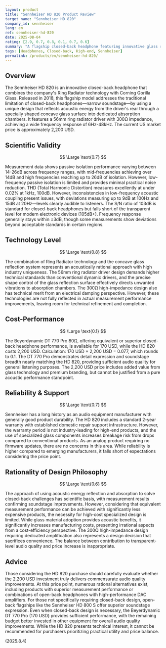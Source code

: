 ```yaml
---
layout: product
title: "Sennheiser HD 820 Product Review"
target_name: "Sennheiser HD 820"
company_id: sennheiser
lang: en
ref: sennheiser-hd-820
date: 2025-08-04
rating: [2.9, 0.7, 0.8, 0.1, 0.7, 0.6]
summary: "A flagship closed-back headphone featuring innovative glass reflection technology, but with significant cost-performance issues relative to its 2,200 USD price point"
tags: [Headphones, Closed-back, High-end, Sennheiser]
permalink: /products/en/sennheiser-hd-820/
---
```


## Overview

The Sennheiser HD 820 is an innovative closed-back headphone that combines the company's Ring Radiator technology with Corning Gorilla Glass. Released in 2018, this flagship model addresses the traditional limitation of closed-back headphones—narrow soundstage—by using a unique design that reflects acoustic energy from the driver's rear through a specially shaped concave glass surface into dedicated absorption chambers. It features a 56mm ring radiator driver with 300Ω impedance, achieving a wide frequency response of 6Hz-48kHz. The current US market price is approximately 2,200 USD.

## Scientific Validity

$$ \Large \text{0.7} $$

Measurement data shows passive isolation performance varying between 14-26dB across frequency ranges, with mid-frequencies achieving over 14dB and high frequencies reaching up to 26dB of isolation. However, low-frequency passive isolation is limited and provides minimal practical noise reduction. THD (Total Harmonic Distortion) measures excellently at under 0.02% at 1kHz, 100dB. However, inconsistencies in low-frequency acoustic coupling present issues, with deviations measuring up to 9dB at 100Hz and 15dB at 20Hz—levels clearly audible to listeners. The S/N ratio of 103dB is standard for closed-back headphones but falls short of the transparent level for modern electronic devices (105dB+). Frequency response generally stays within ±3dB, though some measurements show deviations beyond acceptable standards in certain regions.

## Technology Level

$$ \Large \text{0.8} $$

The combination of Ring Radiator technology and the concave glass reflection system represents an acoustically rational approach with high industry uniqueness. The 56mm ring radiator driver design demands higher technical standards than conventional dynamic drivers, and the precise shape control of the glass reflection surface effectively directs unwanted vibrations to absorption chambers. The 300Ω high-impedance design also has technical merit from an electrical damping perspective. However, these technologies are not fully reflected in actual measurement performance improvements, leaving room for technical refinement and completion.

## Cost-Performance

$$ \Large \text{0.1} $$

The Beyerdynamic DT 770 Pro 80Ω, offering equivalent or superior closed-back headphone performance, is available for 170 USD, while the HD 820 costs 2,200 USD. Calculation: 170 USD ÷ 2,200 USD = 0.077, which rounds to 0.1. The DT 770 Pro demonstrates detail expression and soundstage breadth nearly matching the HD 820, providing sufficient audio quality for general listening purposes. The 2,200 USD price includes added value from glass technology and premium branding, but cannot be justified from a pure acoustic performance standpoint.

## Reliability & Support

$$ \Large \text{0.7} $$

Sennheiser has a long history as an audio equipment manufacturer with generally good product durability. The HD 820 includes a standard 2-year warranty with established domestic repair support infrastructure. However, the warranty period is not industry-leading for high-end products, and the use of specialized glass components increases breakage risk from drops compared to conventional products. As an analog product requiring no firmware updates, there are no concerns in this area. While reliability is higher compared to emerging manufacturers, it falls short of expectations considering the price point.

## Rationality of Design Philosophy

$$ \Large \text{0.6} $$

The approach of using acoustic energy reflection and absorption to solve closed-back challenges has scientific basis, with measurement results confirming soundstage improvements. However, considering that equivalent measurement performance can be achieved with significantly less expensive products, the necessity for high-cost specialized design is limited. While glass material adoption provides acoustic benefits, it significantly increases manufacturing costs, presenting irrational aspects from a cost-efficiency perspective. The 300Ω high-impedance design requiring dedicated amplification also represents a design decision that sacrifices convenience. The balance between contribution to transparent-level audio quality and price increase is inappropriate.

## Advice

Those considering the HD 820 purchase should carefully evaluate whether the 2,200 USD investment truly delivers commensurate audio quality improvements. At this price point, numerous rational alternatives exist, including products with superior measurement performance or combinations of open-back headphones with high-performance DAC amplifiers. For those not specifically requiring closed-back design, open-back flagships like the Sennheiser HD 800 S offer superior soundstage expression. Even when closed-back design is necessary, the Beyerdynamic DT 770 Pro (170 USD) provides sufficient performance, with the remaining budget better invested in other equipment for overall audio quality improvements. While the HD 820 presents technical interest, it cannot be recommended for purchasers prioritizing practical utility and price balance.

(2025.8.4)
